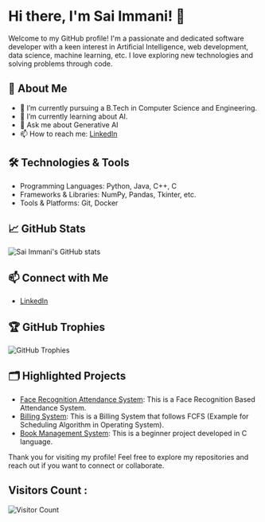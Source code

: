 # Hi there, I'm Sai Immani! 👋

Welcome to my GitHub profile! I'm a passionate and dedicated software developer with a keen interest in Artificial Intelligence, web development, data science, machine learning, etc. I love exploring new technologies and solving problems through code.

## 🚀 About Me

- 🔭 I’m currently pursuing a B.Tech in Computer Science and Engineering.
- 🌱 I’m currently learning about AI.
- 💬 Ask me about Generative AI
- 📫 How to reach me: [LinkedIn](https://www.linkedin.com/in/sai-immani)

## 🛠️ Technologies & Tools

- Programming Languages: Python, Java, C++, C
- Frameworks & Libraries: NumPy, Pandas, Tkinter, etc.
- Tools & Platforms: Git, Docker

## 📈 GitHub Stats

![Sai Immani's GitHub stats](https://github-readme-stats.vercel.app/api?username=saiimmani&show_icons=true&theme=radical)

## 📫 Connect with Me

- [LinkedIn](https://www.linkedin.com/in/sai-immani)

## 🏆 GitHub Trophies

![GitHub Trophies](https://github-profile-trophy.vercel.app/?username=saiimmani&theme=radical)

## 🗂️ Highlighted Projects

- [Face Recognition Attendance System](https://github.com/saiimmani/FaceRecognitionAttendanceSystem.git): This is a Face Recognition Based Attendance System.
- [Billing System](https://github.com/saiimmani/BillingSystem.git): This is a Billing System that follows FCFS (Example for Scheduling Algorithm in Operating System).
- [Book Management System](https://github.com/saiimmani/Book-Management-System.git): This is a beginner project developed in C language.

Thank you for visiting my profile! Feel free to explore my repositories and reach out if you want to connect or collaborate.

## Visitors Count :

![Visitor Count](https://saiimmani-counter.glitch.me/your-github-username/count.svg)
